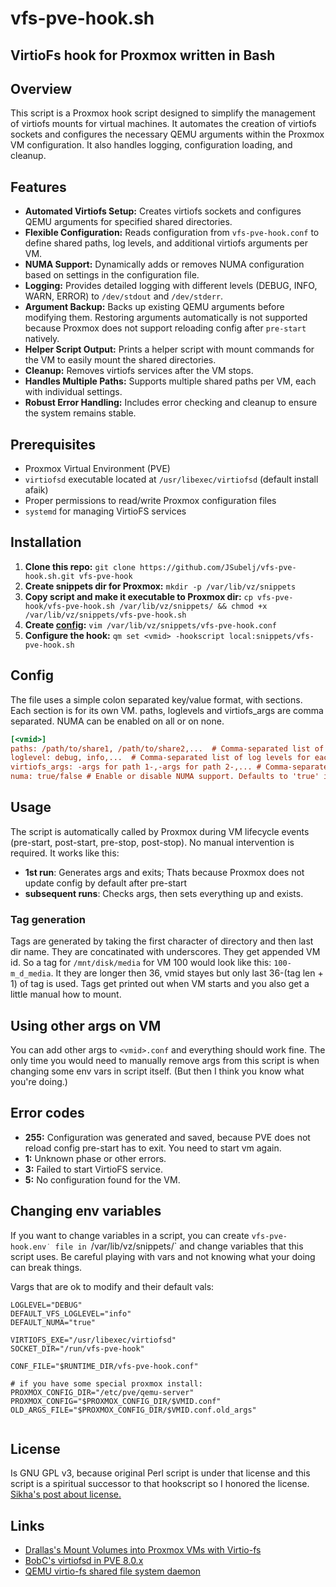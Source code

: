 # vfs-pve-hook.sh
## VirtioFs hook for Proxmox written in Bash

## Overview

This script is a Proxmox hook script designed to simplify the management of virtiofs mounts for virtual machines. It automates the creation of virtiofs sockets and configures the necessary QEMU arguments within the Proxmox VM configuration.  It also handles logging, configuration loading, and cleanup.

## Features

* **Automated Virtiofs Setup:** Creates virtiofs sockets and configures QEMU arguments for specified shared directories.
* **Flexible Configuration:** Reads configuration from `vfs-pve-hook.conf` to define shared paths, log levels, and additional virtiofs arguments per VM.
* **NUMA Support:**  Dynamically adds or removes NUMA configuration based on settings in the configuration file.
* **Logging:**  Provides detailed logging with different levels (DEBUG, INFO, WARN, ERROR) to `/dev/stdout` and `/dev/stderr`.
* **Argument Backup:** Backs up existing QEMU arguments before modifying them. Restoring arguments automatically is not supported because Proxmox does not support reloading config after `pre-start` natively.
* **Helper Script Output:** Prints a helper script with mount commands for the VM to easily mount the shared directories.
* **Cleanup:** Removes virtiofs services after the VM stops.
* **Handles Multiple Paths:** Supports multiple shared paths per VM, each with individual settings.
* **Robust Error Handling:** Includes error checking and cleanup to ensure the system remains stable.

## Prerequisites

- Proxmox Virtual Environment (PVE)
- `virtiofsd` executable located at `/usr/libexec/virtiofsd` (default install afaik)
- Proper permissions to read/write Proxmox configuration files
- `systemd` for managing VirtioFS services

## Installation

1. **Clone this repo:** `git clone https://github.com/JSubelj/vfs-pve-hook.sh.git vfs-pve-hook`
2. **Create snippets dir for Proxmox:** `mkdir -p /var/lib/vz/snippets`
3. **Copy script and make it executable to Proxmox dir:** `cp vfs-pve-hook/vfs-pve-hook.sh /var/lib/vz/snippets/ && chmod +x /var/lib/vz/snippets/vfs-pve-hook.sh`
4. **Create [config](#Config):** `vim /var/lib/vz/snippets/vfs-pve-hook.conf` 
5. **Configure the hook:** `qm set <vmid> -hookscript local:snippets/vfs-pve-hook.sh`

## Config

The file uses a simple colon separated key/value format, with sections. Each section is for its own VM. paths, loglevels and virtiofs_args are comma separated. NUMA can be enabled on all or on none.
```ini
[<vmid>]
paths: /path/to/share1, /path/to/share2,...  # Comma-separated list of shared paths
loglevel: debug, info,...  # Comma-separated list of log levels for each path, or a single log level for all. Defaults to 'info' if not set.
virtiofs_args: -args for path 1-,-args for path 2-,... # Comma-separated list of additional virtiofs arguments for each path, or a single list for all.
numa: true/false # Enable or disable NUMA support. Defaults to 'true' if not set.
```

## Usage

The script is automatically called by Proxmox during VM lifecycle events (pre-start, post-start, pre-stop, post-stop). No manual intervention is required. It works like this:
- **1st run**: Generates args and exits; Thats because Proxmox does not update config by default after pre-start
- **subsequent runs**: Checks args, then sets everything up and exists.

### Tag generation

Tags are generated by taking the first character of directory and then last dir name. They are concatinated with underscores. They get appended VM id. So a tag for `/mnt/disk/media` for VM 100 would look like this: `100-m_d_media`. It they are longer then 36, vmid stayes but only last 36-(tag len + 1) of tag is used. Tags get printed out when VM starts and you also get a little manual how to mount.

## Using other args on VM

You can add other args to `<vmid>.conf` and everything should work fine. The only time you would need to manually remove args from this script is when changing some env vars in script itself. (But then I think you know what you're doing.)

## Error codes

- **255:** Configuration was generated and saved, because PVE does not reload config pre-start has to exit. You need to start vm again.
- **1:** Unknown phase or other errors.
- **3:** Failed to start VirtioFS service.
- **5:** No configuration found for the VM.

## Changing env variables

If you want to change variables in a script, you can create `vfs-pve-hook.env˙ file in `/var/lib/vz/snippets/` and change variables that this script uses. Be careful playing with vars and not knowing what your doing can break things.

Vargs that are ok to modify and their default vals:
```
LOGLEVEL="DEBUG"
DEFAULT_VFS_LOGLEVEL="info"
DEFAULT_NUMA="true"

VIRTIOFS_EXE="/usr/libexec/virtiofsd"
SOCKET_DIR="/run/vfs-pve-hook"

CONF_FILE="$RUNTIME_DIR/vfs-pve-hook.conf"

# if you have some special proxmox install:
PROXMOX_CONFIG_DIR="/etc/pve/qemu-server"
PROXMOX_CONFIG="$PROXMOX_CONFIG_DIR/$VMID.conf"
OLD_ARGS_FILE="$PROXMOX_CONFIG_DIR/$VMID.conf.old_args"


```

## License

Is GNU GPL v3, because original Perl script is under that license and this script is a spiritual successor to that hookscript so I honored the license. [Sikha's post about license.](https://forum.proxmox.com/threads/virtiofsd-in-pve-8-0-x.130531/page-5#post-729223)

## Links
- [Drallas's Mount Volumes into Proxmox VMs with Virtio-fs](https://gist.github.com/Drallas/7e4a6f6f36610eeb0bbb5d011c8ca0be)
- [BobC's virtiofsd in PVE 8.0.x](https://forum.proxmox.com/threads/virtiofsd-in-pve-8-0-x.130531/)
- [QEMU virtio-fs shared file system daemon](https://qemu-stsquad.readthedocs.io/en/doc-updates/tools/virtiofsd.html)